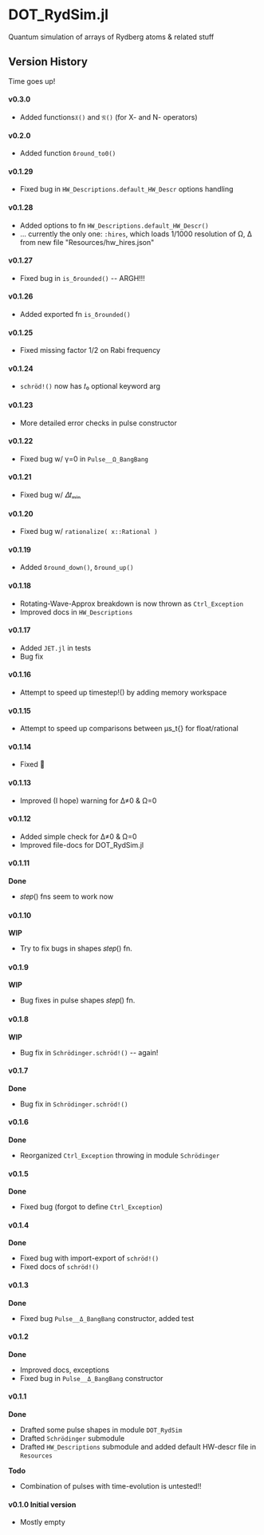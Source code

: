 # DOT_RydSim.jl
Quantum simulation of arrays of Rydberg atoms &amp; related stuff

## Version History

Time goes up!


####  **v0.3.0**

* Added functions`𝔛()` and `𝔑()` (for X- and N- operators)


####  **v0.2.0**

* Added function `δround_to0()`

####  **v0.1.29**

* Fixed bug in `HW_Descriptions.default_HW_Descr` options handling

####  **v0.1.28**

* Added options to fn `HW_Descriptions.default_HW_Descr()`
* ... currently the only one: `:hires`, which loads 1/1000 resolution of Ω, Δ from new file "Resources/hw_hires.json"

####  **v0.1.27**

* Fixed bug in `is_δrounded()` -- ARGH!!!

####  **v0.1.26**

* Added exported fn `is_δrounded()`

####  **v0.1.25**

* Fixed missing factor 1/2 on Rabi frequency

####  **v0.1.24**

* `schröd!()` now has 𝑡₀ optional keyword arg

####  **v0.1.23**

* More detailed error checks in pulse constructor

####  **v0.1.22**

* Fixed bug w/ γ=0 in `Pulse__Ω_BangBang`

####  **v0.1.21**

* Fixed bug w/ 𝛥𝑡ₘᵢₙ

####  **v0.1.20**

* Fixed bug w/ `rationalize( x::Rational )`

####  **v0.1.19**

* Added `δround_down()`, `δround_up()`
####  **v0.1.18**

* Rotating-Wave-Approx breakdown is now thrown as `Ctrl_Exception`
* Improved docs in `HW_Descriptions`

####  **v0.1.17**

* Added `JET.jl` in tests
* Bug fix

####  **v0.1.16**

* Attempt to speed up timestep!() by adding memory workspace

####  **v0.1.15**

* Attempt to speed up comparisons between μs_t{} for float/rational

####  **v0.1.14**

* Fixed 💩

####  **v0.1.13**

* Improved (I hope) warning for Δ≠0 & Ω=0

####  **v0.1.12**

* Added simple check for Δ≠0 & Ω=0
* Improved file-docs for DOT_RydSim.jl

####  **v0.1.11**

**Done**

* 𝑠𝑡𝑒𝑝() fns seem to work now

####  **v0.1.10**

**WIP**

* Try to fix bugs in shapes 𝑠𝑡𝑒𝑝() fn.

####  **v0.1.9**

**WIP**

* Bug fixes in pulse shapes 𝑠𝑡𝑒𝑝() fn.

####  **v0.1.8**

**WIP**

* Bug fix in `Schrödinger.schröd!()` -- again!

####  **v0.1.7**

**Done**

* Bug fix in `Schrödinger.schröd!()`

####  **v0.1.6**

**Done**

* Reorganized `Ctrl_Exception` throwing in module `Schrödinger`

####  **v0.1.5**

**Done**

* Fixed bug (forgot to define `Ctrl_Exception`)

####  **v0.1.4**

**Done**

* Fixed bug with import-export of `schröd!()`
* Fixed docs of `schröd!()`

####  **v0.1.3**

**Done**

* Fixed bug `Pulse__Δ_BangBang` constructor, added test

####  **v0.1.2**

**Done**

* Improved docs, exceptions
* Fixed bug in `Pulse__Δ_BangBang` constructor

####  **v0.1.1**

**Done**

* Drafted some pulse shapes in module `DOT_RydSim`
* Drafted `Schrödinger` submodule
* Drafted `HW_Descriptions` submodule and added default HW-descr file in `Resources`

**Todo**

* Combination of pulses with time-evolution is untested!!


####  **v0.1.0** Initial version
* Mostly empty
